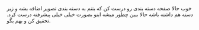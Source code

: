 خوب حالا صفحه دسته بندی رو درست کن که بتنم به دسته بندی تصویر اضافه بشه و زیر دسته هم داشته باشه حالا ببین چطور میشه اینو بصورت خیلی خیلی پیشرفته درست کرد. تحقیق کن و بهم بگو. 
